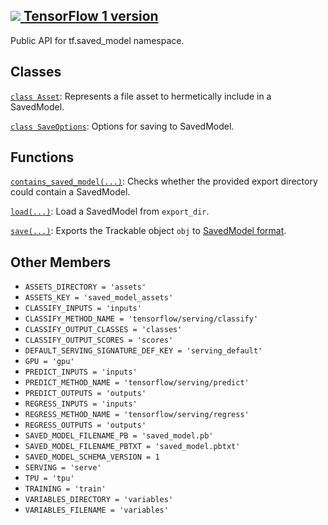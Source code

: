 [ ![](https://tensorflow.google.cn/images/tf_logo_32px.png) TensorFlow 1
version](/versions/r1.15/api_docs/python/tf/compat/v2/saved_model)  
---  
  
Public API for tf.saved_model namespace.

## Classes

[`class
Asset`](https://tensorflow.google.cn/api_docs/python/tf/saved_model/Asset):
Represents a file asset to hermetically include in a SavedModel.

[`class
SaveOptions`](https://tensorflow.google.cn/api_docs/python/tf/saved_model/SaveOptions):
Options for saving to SavedModel.

## Functions

[`contains_saved_model(...)`](https://tensorflow.google.cn/api_docs/python/tf/saved_model/contains_saved_model):
Checks whether the provided export directory could contain a SavedModel.

[`load(...)`](https://tensorflow.google.cn/api_docs/python/tf/saved_model/load):
Load a SavedModel from `export_dir`.

[`save(...)`](https://tensorflow.google.cn/api_docs/python/tf/saved_model/save):
Exports the Trackable object `obj` to [SavedModel
format](https://github.com/tensorflow/tensorflow/blob/master/tensorflow/python/saved_model/README.md).

## Other Members

  * `ASSETS_DIRECTORY = 'assets'`
  * `ASSETS_KEY = 'saved_model_assets'`
  * `CLASSIFY_INPUTS = 'inputs'`
  * `CLASSIFY_METHOD_NAME = 'tensorflow/serving/classify'`
  * `CLASSIFY_OUTPUT_CLASSES = 'classes'`
  * `CLASSIFY_OUTPUT_SCORES = 'scores'`
  * `DEFAULT_SERVING_SIGNATURE_DEF_KEY = 'serving_default'`
  * `GPU = 'gpu'`
  * `PREDICT_INPUTS = 'inputs'`
  * `PREDICT_METHOD_NAME = 'tensorflow/serving/predict'`
  * `PREDICT_OUTPUTS = 'outputs'`
  * `REGRESS_INPUTS = 'inputs'`
  * `REGRESS_METHOD_NAME = 'tensorflow/serving/regress'`
  * `REGRESS_OUTPUTS = 'outputs'`
  * `SAVED_MODEL_FILENAME_PB = 'saved_model.pb'`
  * `SAVED_MODEL_FILENAME_PBTXT = 'saved_model.pbtxt'`
  * `SAVED_MODEL_SCHEMA_VERSION = 1`
  * `SERVING = 'serve'`
  * `TPU = 'tpu'`
  * `TRAINING = 'train'`
  * `VARIABLES_DIRECTORY = 'variables'`
  * `VARIABLES_FILENAME = 'variables'`

